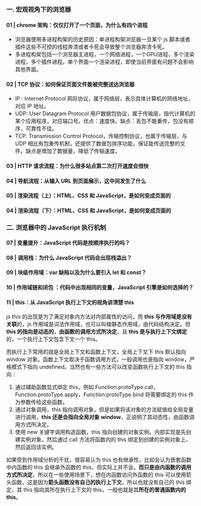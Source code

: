 ### 一. 宏观视角下的浏览器

####  01 | chrome 架构：仅仅打开了一个页面，为什么有四个进程

- 浏览器使用多进程构架的历史原因：单进程构架浏览器一旦某个 js 脚本或者插件这些不可控的线程奔溃或者卡死会导致整个浏览器奔溃卡死。
- 多进程构架包括一个浏览器主进程，一个网络进程，一个GPU进程，多个渲染进程，多个插件进程。单个界面一个渲染进程，即使当前界面有问题不会影响其他界面。

#### 02 | TCP 协议：如何保证页面文件能被完整送达浏览器

- IP : Internet Protocol 网际协议，属于网络层，表示具体计算机的网络地址，对应 IP 地址。
- UDP: User Datagram Protocol 用户数据包协议，属于传输层，指代计算机的某个应用程序，对应端口号。优点：速度快。缺点：丢包不能重传，包没有顺序，可靠性不佳。
- TCP: Transmission Control Protocol，传输控制协议，也属于传输层，与 UDP 相比有包重传机制，还提供了数据包排序功能，保证能传送完整的文件。缺点是增加了数据量，降低了传输速度。

#### 03 | HTTP 请求流程：为什么很多站点第二次打开速度会很快

#### 04 | 导航流程：从输入 URL 到页面展示，这中间发生了什么

#### 05 | 渲染流程（上）：HTML、CSS 和 JavaScript，是如何变成页面的

#### 04 | 渲染流程（下）：HTML、CSS 和 JavaScript，是如何变成页面的

### 二. 浏览器中的 JavaScript 执行机制

#### 07 | 变量提升：JavaScript 代码是按顺序执行的吗？

#### 08 | 调用栈：为什么 JavaScript 代码会出现栈溢出？

#### 09 | 块级作用域：var 缺陷以及为什么要引入 let 和 const？

#### 10 | 作用域链和闭包 ：代码中出现相同的变量，JavaScript 引擎是如何选择的？

#### 11 | this：从 JavaScript 执行上下文的视角讲清楚 this

js this 的出现是为了满足对象内方法对内部属性的访问，而 **this 与作用域是没有关联**的，js 作用域是词法作用域，也可以叫做静态作用域，由代码结构决定。但 **this 的指向是动态的**，**由函数的调用方式所决定**，且 **this 是与执行上下文绑定**的，一个执行上下文包含下文一个  this。

而执行上下常用的就是全局上下文和函数上下文，全局上下文下 this 默认指向 window 对象。函数上下文取决于函数调用方式，一般调用也是指向 window，严格模式下指向 undefined。当然也有一些方法可以改变函数执行上下文的 this 指向：

1. 通过辅助函数显式绑定 this，例如 Function.protoType.call， Function.protoType.apply，Function.protoType.bind 将需要绑定的 this 作为参数传给这些函数。
2. 通过对象调用，this 指向调用对象，但是如果将该对象的方法赋值给全局变量进行调用，**this 还是会指向全局对象 window**，正说明了其动态性，由函数调用方式所决定。
3. 使用 new 关键字调用构造函数，this 指向创建的对象实例。内部实现是先创建实例对象，然后通过 call 方法将函数内的 this 绑定到创建的实例对象上，然后返回该实例。

如果受到作用域分析的干扰，很容易认为 this 也有继承性，比如会认为嵌套函数中内函数的 this 会继承外函数的 this，但实际上并不会，**而只是由内函数的调用方式所决定**，所以在一些使用场景下，想在内函数访问外函数的 this 可以使用箭头函数，这是因为**箭头函数没有自己的执行上下文**，所以也就没有自己的 this 绑定，其 this 指向其所在执行上下文的 this，一般也就是其**所在的普通函数内的 this**。

